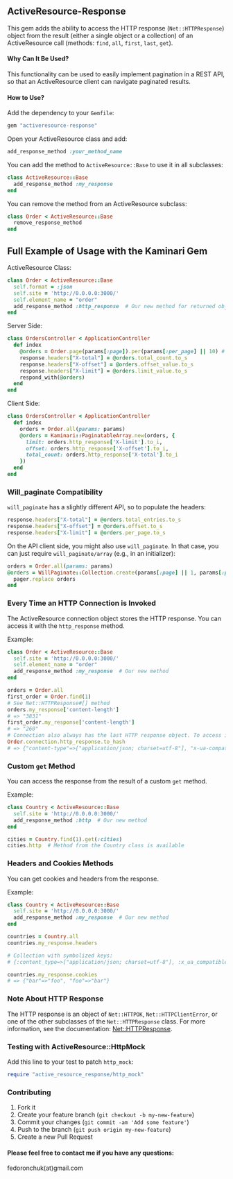 ## ActiveResource-Response
This gem adds the ability to access the HTTP response (`Net::HTTPResponse`) object from the result (either a single object or a collection) of an ActiveResource call (methods: `find`, `all`, `first`, `last`, `get`).

#### Why Can It Be Used?
This functionality can be used to easily implement pagination in a REST API, so that an ActiveResource client can navigate paginated results.

#### How to Use?
Add the dependency to your `Gemfile`:

```ruby
gem "activeresource-response"
```

Open your ActiveResource class and add:

```ruby
add_response_method :your_method_name
```

You can add the method to `ActiveResource::Base` to use it in all subclasses:

```ruby
class ActiveResource::Base
  add_response_method :my_response  
end
```

You can remove the method from an ActiveResource subclass:

```ruby
class Order < ActiveResource::Base
  remove_response_method  
end
```

## Full Example of Usage with the Kaminari Gem

ActiveResource Class:

```ruby
class Order < ActiveResource::Base
  self.format = :json
  self.site = 'http://0.0.0.0:3000/'
  self.element_name = "order" 
  add_response_method :http_response  # Our new method for returned objects
end
```

Server Side:

```ruby
class OrdersController < ApplicationController
  def index
    @orders = Order.page(params[:page]).per(params[:per_page] || 10) # default 10 per page
    response.headers["X-total"] = @orders.total_count.to_s
    response.headers["X-offset"] = @orders.offset_value.to_s
    response.headers["X-limit"] = @orders.limit_value.to_s
    respond_with(@orders)
  end
end
```

Client Side:

```ruby
class OrdersController < ApplicationController
  def index
    orders = Order.all(params: params)     
    @orders = Kaminari::PaginatableArray.new(orders, {
      limit: orders.http_response['X-limit'].to_i,
      offset: orders.http_response['X-offset'].to_i,
      total_count: orders.http_response['X-total'].to_i
    }) 
  end
end
```

### Will_paginate Compatibility
`will_paginate` has a slightly different API, so to populate the headers:

```ruby
response.headers["X-total"] = @orders.total_entries.to_s
response.headers["X-offset"] = @orders.offset.to_s
response.headers["X-limit"] = @orders.per_page.to_s
```

On the API client side, you might also use `will_paginate`. In that case, you can just require `will_paginate/array` (e.g., in an initializer):

```ruby
orders = Order.all(params: params)     
@orders = WillPaginate::Collection.create(params[:page] || 1, params[:per_page] || 10, orders.http_response['X-total'].to_i) do |pager|
  pager.replace orders
end
```

### Every Time an HTTP Connection is Invoked
The ActiveResource connection object stores the HTTP response. You can access it with the `http_response` method. 

Example:

```ruby
class Order < ActiveResource::Base
  self.site = 'http://0.0.0.0:3000/'
  self.element_name = "order" 
  add_response_method :my_response  # Our new method 
end

orders = Order.all
first_order = Order.find(1) 
# See Net::HTTPResponse#[] method
orders.my_response['content-length'] 
# => "3831" 
first_order.my_response['content-length'] 
# => "260"
# Connection also always has the last HTTP response object. To access it, use the http_response method:
Order.connection.http_response.to_hash
# => {"content-type"=>["application/json; charset=utf-8"], "x-ua-compatible"=>["IE=Edge"], "etag"=>["\"573cabd02b2f1f90405f7f4f77995fab\""], "cache-control"=>["max-age=0, private, must-revalidate"], "x-request-id"=>["2911c13a0c781044c474450ed789613d"], "x-runtime"=>["0.071018"], "content-length"=>["260"], "server"=>["WEBrick/1.3.1 (Ruby/1.9.2/2011-02-18)"], "date"=>["Sun, 19 Feb 2012 10:21:29 GMT"], "connection"=>["close"]} 
```

### Custom `get` Method
You can access the response from the result of a custom `get` method.

Example:

```ruby
class Country < ActiveResource::Base
  self.site = 'http://0.0.0.0:3000/'
  add_response_method :http  # Our new method
end

cities = Country.find(1).get(:cities)
cities.http  # Method from the Country class is available
```

### Headers and Cookies Methods
You can get cookies and headers from the response.

Example:

```ruby
class Country < ActiveResource::Base
  self.site = 'http://0.0.0.0:3000/'
  add_response_method :my_response  # Our new method
end

countries = Country.all
countries.my_response.headers

# Collection with symbolized keys:
# {:content_type=>["application/json; charset=utf-8"], :x_ua_compatible=>["IE=Edge"], ..., :set_cookie=>["bar=foo; path=/", "foo=bar; path=/"]}

countries.my_response.cookies
# => {"bar"=>"foo", "foo"=>"bar"}   
```

### Note About HTTP Response
The HTTP response is an object of `Net::HTTPOK`, `Net::HTTPClientError`, or one of the other subclasses of the `Net::HTTPResponse` class. For more information, see the documentation: [Net::HTTPResponse](http://www.ruby-doc.org/stdlib-1.9.3/libdoc/net/http/rdoc/Net/HTTPResponse.html).

### Testing with ActiveResource::HttpMock
Add this line to your test to patch `http_mock`:

```ruby
require "active_resource_response/http_mock"
```

### Contributing
1. Fork it
2. Create your feature branch (`git checkout -b my-new-feature`)
3. Commit your changes (`git commit -am 'Add some feature'`)
4. Push to the branch (`git push origin my-new-feature`)
5. Create a new Pull Request

#### Please feel free to contact me if you have any questions:
fedoronchuk(at)gmail.com


